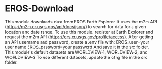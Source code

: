 # EROS-Download
This module downloads data from EROS Earth Explorer. It uses the m2m API (https://m2m.cr.usgs.gov/api/docs/json/) to search for data for a given location and date range. 
To use this module, register at Earth Explorer and request the m2m API (https://ers.cr.usgs.gov/profile/access).
After getting an API username and password, create a .env file with:
EROS_user=your user name
EROS_password=your password
And save it in the src folder. 
This module's default datasets are WORLDVIEW-1, WORLDVIEW-2, and WORLDVIEW-3
To use different datasets, update the cfng file in the src folder.

